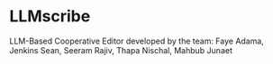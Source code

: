 # LLMscribe
LLM-Based Cooperative Editor developed by the team: Faye Adama, Jenkins Sean, Seeram Rajiv, Thapa Nischal, Mahbub Junaet
